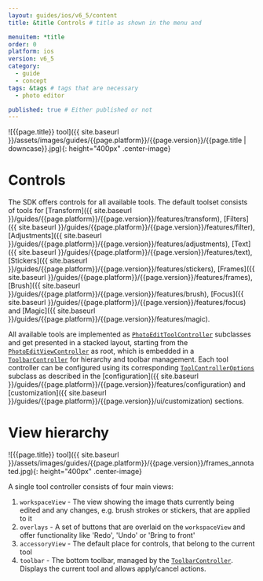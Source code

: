 ```yaml
---
layout: guides/ios/v6_5/content
title: &title Controls # title as shown in the menu and 

menuitem: *title
order: 0
platform: ios
version: v6_5
category: 
  - guide
  - concept
tags: &tags # tags that are necessary
  - photo editor 

published: true # Either published or not 
---
```


![{{page.title}} tool]({{ site.baseurl }}/assets/images/guides/{{page.platform}}/{{page.version}}/{{page.title | downcase}}.jpg){: height="400px" .center-image}

# Controls 

The SDK offers controls for all available tools. The default toolset consists of tools for [Transform]({{ site.baseurl }}/guides/{{page.platform}}/{{page.version}}/features/transform), [Filters]({{ site.baseurl }}/guides/{{page.platform}}/{{page.version}}/features/filter), [Adjustments]({{ site.baseurl }}/guides/{{page.platform}}/{{page.version}}/features/adjustments), [Text]({{ site.baseurl }}/guides/{{page.platform}}/{{page.version}}/features/text), [Stickers]({{ site.baseurl }}/guides/{{page.platform}}/{{page.version}}/features/stickers), [Frames]({{ site.baseurl }}/guides/{{page.platform}}/{{page.version}}/features/frames), [Brush]({{ site.baseurl }}/guides/{{page.platform}}/{{page.version}}/features/brush), [Focus]({{ site.baseurl }}/guides/{{page.platform}}/{{page.version}}/features/focus) and [Magic]({{ site.baseurl }}/guides/{{page.platform}}/{{page.version}}/features/magic).

All available tools are implemented as [`PhotoEditToolController`](https://static.photoeditorsdk.com/docs/ios/Classes/PhotoEditToolController.html) subclasses and
get presented in a stacked layout, starting from the [`PhotoEditViewController`](https://static.photoeditorsdk.com/docs/ios/Classes/PhotoEditViewController.html) as root, which is embedded in a [`ToolbarController`](https://static.photoeditorsdk.com/docs/ios/Classes/ToolbarController.html) for hierarchy and toolbar management. Each tool controller can be configured using its corresponding [`ToolControllerOptions`](https://static.photoeditorsdk.com/docs/ios/Classes/ToolControllerOptions.html) subclass as described in the [configuration]({{ site.baseurl }}/guides/{{page.platform}}/{{page.version}}/features/configuration) and [customization]({{ site.baseurl }}/guides/{{page.platform}}/{{page.version}}/ui/customization) sections.

# View hierarchy

![{{page.title}} tool]({{ site.baseurl }}/assets/images/guides/{{page.platform}}/{{page.version}}/frames_annotated.jpg){: height="400px" .center-image}

A single tool controller consists of four main views:

1. `workspaceView` - The view showing the image thats currently being edited and any changes, e.g. brush strokes or stickers, that are applied to it
2. `overlays` - A set of buttons that are overlaid on the `workspaceView` and offer functionality like 'Redo', 'Undo' or 'Bring to front'
3. `accessoryView` - The default place for controls, that belong to the current tool
4. `toolbar` - The bottom toolbar, managed by the [`ToolbarController`](https://static.photoeditorsdk.com/docs/ios/Classes/ToolbarController.html). Displays the current tool and allows apply/cancel actions.
